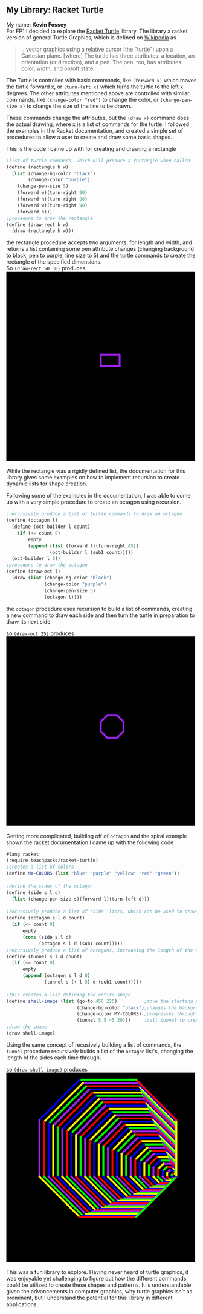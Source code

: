 ## My Library: Racket Turtle
My name: **Kevin Fossey**  
For FP1 I decided to explore the [Racket Turtle](https://docs.racket-lang.org/racket_turtle/index.html) library. The library a racket version of general Turtle Graphics, which is defined on [Wikipedia](https://en.wikipedia.org/wiki/Turtle_graphics) as   
>...vector graphics using a relative cursor (the "turtle") upon a Cartesian plane. [where] The turtle has three attributes: a location, an orientation (or direction), and a pen. The pen, too, has attributes: color, width, and on/off state.  
  
The Turtle is controlled with basic commands, like `(forward x)` which moves the turtle forward x, or `(turn-left x)` which turns the turtle to the left x degrees. The other attributes mentioned above are controlled with similar commands, like `(change-color "red")` to change the color, or `(change-pen-size x)` to change the size of the line to be drawn.
  
These commands change the attributes, but the `(draw x)` command does the actual drawing, where x is a list of commands for the turtle. I followed the examples in the Racket documentation, and created a simple set of procedures to allow a user to create and draw some basic shapes.
  
This is the code I came up with for creating and drawing a rectangle  
```scheme  
;list of turtle commands, which will produce a rectangle when called  
(define (rectangle h w)  
  (list (change-bg-color "black")  
        (change-color "purple")  
	(change-pen-size 5)  
	(forward w)(turn-right 90)  
	(forward h)(turn-right 90)  
	(forward w)(turn-right 90)  
	(forward h)))  
;procedure to draw the rectangle   
(define (draw-rect h w)  
  (draw (rectangle h w)))  
```  
the rectangle procedure accepts two arguments, for length and width, and returns a list containing some pen attribute changes (changing background to black, pen to purple, line size to 5) and the turtle commands to create the rectangle of the specified dimensions.  
So `(draw-rect 50 30)` produces  
![Turtle Rectangle](/rect.png?raw=true "Trutle Rectangle")  
  
While the rectangle was a rigidly defined list, the documentation for this library gives some examples on how to implement recursion to create dynamic lists for shape creation.  
  
Following some of the examples in the documentation, I was able to come up with a very simple procedure to create an octagon using recursion.  
```scheme
;recursively produce a list of turtle commands to draw an octagon  
(define (octagon l)  
  (define (oct-builder l count)  
    (if (<= count 0)  
        empty  
        (append (list (forward l)(turn-right 45))  
                (oct-builder l (sub1 count)))))  
  (oct-builder l 8))  
;procedure to draw the octagon  
(define (draw-oct l)  
  (draw (list (change-bg-color "black")  
              (change-color "purple")  
              (change-pen-size 5)  
              (octagon l))))  
```  
  
  the `octagon` procedure uses recursion to build a list of commands, creating a new command to draw each side and then turn the turtle in preparation to draw its next side.  
  
so `(draw-oct 25)` produces  
![Turtle Octagon](/oct.png?raw=true "Trutle Octagon")  
  
Getting more complicated, building off of `octagon` and the spiral example shown the racket documentation I came up with the following code  
```scheme
#lang racket  
(require teachpacks/racket-turtle)  
;creates a list of colors  
(define MY-COLORS (list "blue" "purple" "yellow" "red" "green"))  
  
;define the sides of the octagon  
(define (side s l d)  
  (list (change-pen-size s)(forward l)(turn-left d)))  
  
;recursively produce a list of 'side' lists, which can be used to draw the octagon  
(define (octagon s l d count)  
  (if (<= count 0)  
      empty  
      (cons (side s l d)  
            (octagon s l d (sub1 count)))))  
;recursively produce a list of octagons, increasing the length of the sides each time  
(define (tunnel s l d count)  
  (if (<= count 0)  
      empty  
      (append (octagon s l d 8)  
              (tunnel s (+ l 5) d (sub1 count)))))  
  
;this creates a list defining the entire shape  
(define shell-image (list (go-to 450 225)          ;move the starting position over     
                          (change-bg-color "black");changes the background color  
                          (change-color MY-COLORS) ;progresses through the list of colors, changing each time  
                          (tunnel 5 5 45 30)))     ;call tunnel to create the octagons  
;draw the shape  
(draw shell-image)  
```  
  
Using the same concept of recusively building a list of commands, the `tunnel` procedure recursively builds a list of the `octagon` list's, changing the length of the sides each time through.  
  
so `(draw shell-image)` produces  
![Turtle Tunnel](/tunnel.png?raw=true "Trutle Tunnel")  
  
This was a fun library to explore. Having never heard of turtle graphics, it was enjoyable yet challenging to figure out how the different commands could be utilized to create these shapes and patterns. It is understandable given the advancements in computer graphics, why turtle graphics isn't as prominent, but I understand the potential for this library in different applications.

